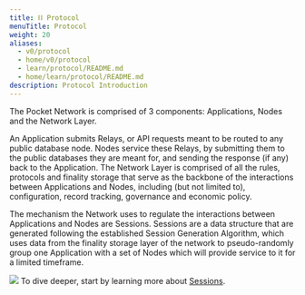 ```yaml
---
title: ⛓ Protocol
menuTitle: Protocol
weight: 20
aliases:
  - v0/protocol
  - home/v0/protocol
  - learn/protocol/README.md
  - home/learn/protocol/README.md
description: Protocol Introduction
---
```



The Pocket Network is comprised of 3 components: Applications, Nodes and the Network Layer.

An Application submits Relays, or API requests meant to be routed to any public database node. Nodes service these Relays, by submitting them to the public databases they are meant for, and sending the response (if any) back to the Application. The Network Layer is comprised of all the rules, protocols and finality storage that serve as the backbone of the interactions between Applications and Nodes, including (but not limited to), configuration, record tracking, governance and economic policy.

The mechanism the Network uses to regulate the interactions between Applications and Nodes are Sessions. Sessions are a data structure that are generated following the established Session Generation Algorithm, which uses data from the finality storage layer of the network to pseudo-randomly group one Application with a set of Nodes which will provide service to it for a limited timeframe.

![](/images/mainnet-architecture.png)
To dive deeper, start by learning more about [Sessions](/learn/protocol/servicing/).
